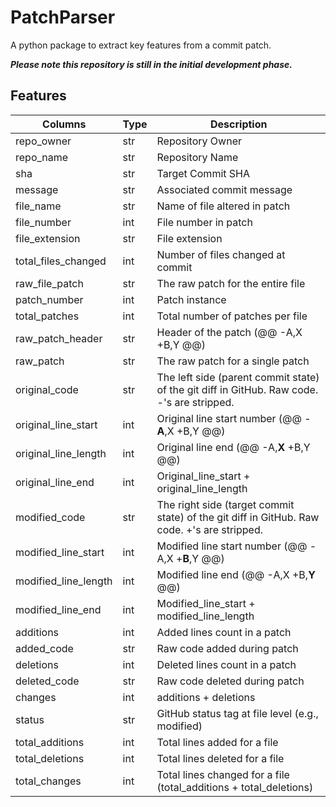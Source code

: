 # PatchParser
A python package to extract key features from a commit patch.

***Please note this repository is still in the initial development phase.***

## Features

|Columns             |Type|Description                                                                                |
|--------------------|----|-------------------------------------------------------------------------------------------|
|repo_owner          |str |Repository Owner                                                                           |
|repo_name           |str |Repository Name                                                                           |
|sha                 |str |Target Commit SHA                                                                          |
|message             |str |Associated commit message                                                                  |
|file_name           |str |Name of file altered in patch                                                              |
|file_number         |int |File number in patch                                                                       |
|file_extension      |str |File extension                                                                             |
|total_files_changed |int |Number of files changed at commit                                                          |
|raw_file_patch      |str |The raw patch for the entire file                                                          |
|patch_number        |int |Patch instance                                                                             |
|total_patches       |int |Total number of patches per file                                                           |
|raw_patch_header    |str |Header of the patch (@@ -A,X +B,Y @@)                                                      |
|raw_patch           |str |The raw patch for a single patch                                                           |
|original_code       |str |The left side (parent commit state) of the git diff in GitHub. Raw code. -'s are stripped.  |
|original_line_start |int |Original line start number (@@ -**A**,X +B,Y @@)                                               |
|original_line_length|int |Original line end (@@ -A,**X** +B,Y @@)                                                        |
|original_line_end   |int |Original_line_start + original_line_length                                                 |
|modified_code       |str |The right side (target commit state) of the git diff in GitHub. Raw code. +'s are stripped.|
|modified_line_start |int |Modified line start number (@@ -A,X +**B**,Y @@)                                               |
|modified_line_length|int |Modified line end (@@ -A,X +B,**Y** @@)                                                        |
|modified_line_end   |int |Modified_line_start + modified_line_length                                                 |
|additions           |int |Added lines count in a patch                                                               |
|added_code          |str |Raw code added during patch                                                                |
|deletions           |int |Deleted lines count in a patch                                                             |
|deleted_code        |str |Raw code deleted during patch                                                              |
|changes             |int |additions + deletions                                                                      |
|status              |str |GitHub status tag at file level (e.g., modified)                                           |
|total_additions     |int |Total lines added for a file                                                               |
|total_deletions     |int |Total lines deleted for a file                                                             |
|total_changes       |int |Total lines changed for a file (total_additions + total_deletions)     